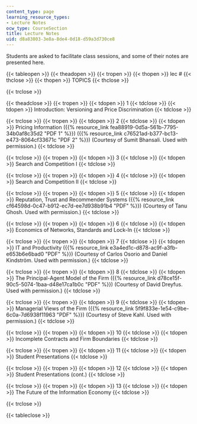 ```yaml
---
content_type: page
learning_resource_types:
- Lecture Notes
ocw_type: CourseSection
title: Lecture Notes
uid: d8a83803-3e8a-8de4-0d18-d59a3d730ce8
---
```


Students are asked to facilitate class sessions, and some of their notes are presented here.

{{< tableopen >}}
{{< theadopen >}}
{{< tropen >}}
{{< thopen >}}
lec #
{{< thclose >}}
{{< thopen >}}
TOPICS
{{< thclose >}}

{{< trclose >}}

{{< theadclose >}}
{{< tropen >}}
{{< tdopen >}}
1
{{< tdclose >}}
{{< tdopen >}}
Introduction: Versioning and Price Discrimination
{{< tdclose >}}

{{< trclose >}}
{{< tropen >}}
{{< tdopen >}}
2
{{< tdclose >}}
{{< tdopen >}}
Pricing Information ({{% resource_link fea88919-0d5a-561b-7795-34b0af8c35d2 "PDF 1" %}}) ({{% resource_link c76521ad-b377-bc13-e473-8064cf33671c "PDF 2" %}}) (Courtesy of Sumit Bhansali. Used with permission.)
{{< tdclose >}}

{{< trclose >}}
{{< tropen >}}
{{< tdopen >}}
3
{{< tdclose >}}
{{< tdopen >}}
Search and Competition I
{{< tdclose >}}

{{< trclose >}}
{{< tropen >}}
{{< tdopen >}}
4
{{< tdclose >}}
{{< tdopen >}}
Search and Competition II
{{< tdclose >}}

{{< trclose >}}
{{< tropen >}}
{{< tdopen >}}
5
{{< tdclose >}}
{{< tdopen >}}
Reputation, Trust and Recommender Systems ({{% resource_link cf64598d-0c47-b912-ec7d-ee7d938b91b4 "PDF" %}}) (Courtesy of Tanu Ghosh. Used with permission.)
{{< tdclose >}}

{{< trclose >}}
{{< tropen >}}
{{< tdopen >}}
6
{{< tdclose >}}
{{< tdopen >}}
Economics of Networks, Standards and Lock-In
{{< tdclose >}}

{{< trclose >}}
{{< tropen >}}
{{< tdopen >}}
7
{{< tdclose >}}
{{< tdopen >}}
IT and Productivity ({{% resource_link e3a4ed1c-d878-ac9f-a3fb-e653b6e6bad0 "PDF" %}}) (Courtesy of Carlos Osorio and Daniel Kindström. Used with permission.)
{{< tdclose >}}

{{< trclose >}}
{{< tropen >}}
{{< tdopen >}}
8
{{< tdclose >}}
{{< tdopen >}}
The Principal-Agent Model of the Firm ({{% resource_link d78ce15f-90c5-5074-1baa-d48e17ca1b0c "PDF" %}}) (Courtesy of David Dreyfus. Used with permission.)
{{< tdclose >}}

{{< trclose >}}
{{< tropen >}}
{{< tdopen >}}
9
{{< tdclose >}}
{{< tdopen >}}
Managerial Views of the Firm ({{% resource_link 5f9f833e-1e54-c9be-6c0a-7d6938f11963 "PDF" %}}) (Courtesy of Steve Kahl. Used with permission.)
{{< tdclose >}}

{{< trclose >}}
{{< tropen >}}
{{< tdopen >}}
10
{{< tdclose >}}
{{< tdopen >}}
Incomplete Contracts and Firm Boundaries
{{< tdclose >}}

{{< trclose >}}
{{< tropen >}}
{{< tdopen >}}
11
{{< tdclose >}}
{{< tdopen >}}
Student Presentations
{{< tdclose >}}

{{< trclose >}}
{{< tropen >}}
{{< tdopen >}}
12
{{< tdclose >}}
{{< tdopen >}}
Student Presentations (cont.)
{{< tdclose >}}

{{< trclose >}}
{{< tropen >}}
{{< tdopen >}}
13
{{< tdclose >}}
{{< tdopen >}}
The Future of the Information Economy
{{< tdclose >}}

{{< trclose >}}

{{< tableclose >}}